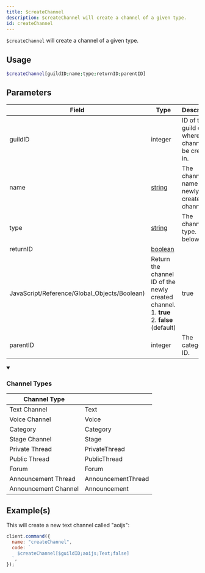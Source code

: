 ```yaml
---
title: $createChannel
description: $createChannel will create a channel of a given type.
id: createChannel
---
```


`$createChannel` will create a channel of a given type.

## Usage

```php
$createChannel[guildID;name;type;returnID;parentID]
```

## Parameters

| Field                                        | Type                                                                                                 | Description                                              | Required |
| -------------------------------------------- | ---------------------------------------------------------------------------------------------------- | -------------------------------------------------------- | :------: |
| guildID                                      | integer                                                                                              | ID of the guild of where the channel will be created in. |   true   |
| name                                         | [string](https://developer.mozilla.org/en-US/docs/Web/JavaScript/Reference/Global_Objects/String)    | The channel name of the newly created channel.           |   true   |
| type                                         | [string](https://developer.mozilla.org/en-US/docs/Web/JavaScript/Reference/Global_Objects/String)    | The channel type. (listed below)                         |   true   |
| returnID                                     | [boolean](https://developer.mozilla.org/en-US/docs/Web/JavaScript/Reference/Global_Objects/Boolean)  |
| JavaScript/Reference/Global_Objects/Boolean) | Return the channel ID of the newly created channel. <br /> 1. **true** <br /> 2. **false** (default) | true                                                     |
| parentID                                     | integer                                                                                              | The category ID.                                         |  false   |

<details open>
  <summary><h3> Channel Types </h3></summary>

| Channel Type         |                    |
| -------------------- | ------------------ |
| Text Channel         | Text               |
| Voice Channel        | Voice              |
| Category             | Category           |
| Stage Channel        | Stage              |
| Private Thread       | PrivateThread      |
| Public Thread        | PublicThread       |
| Forum                | Forum              |
| Announcement Thread  | AnnouncementThread |
| Announcement Channel | Announcement       |

</details>

## Example(s)

This will create a new text channel called "aoijs":

```javascript
client.command({
  name: "createChannel",
  code: `
    $createChannel[$guildID;aoijs;Text;false]
  `,
});
```
